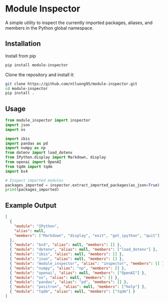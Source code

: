 # Module Inspector

A simple utility to inspect the currently imported packages, aliases, and members in the Python global namespace.

## Installation

Install from pip

```bash
pip install module-inspector
```

Clone the repository and install it:

```bash
git clone https://github.com/ntluong95/module-inspector.git
cd module-inspector
pip install .
```

## Usage
```python
from module_inspector import inspector
import json
import os

import ibis
import pandas as pd
import numpy as np
from dotenv import load_dotenv
from IPython.display import Markdown, display
from openai import OpenAI
from tqdm import tqdm
import bs4

# Inspect imported modules
packages_imported = inspector.extract_imported_packages(as_json=True)
print(packages_imported)
```

## Example Output
```json
[
  {
    "module": "IPython",
    "alias": null,
    "members": ["Markdown", "display", "exit", "get_ipython", "quit"]
  },
  { "module": "bs4", "alias": null, "members": [] },
  { "module": "dotenv", "alias": null, "members": ["load_dotenv"] },
  { "module": "ibis", "alias": null, "members": [] },
  { "module": "json", "alias": null, "members": [] },
  { "module": "module_inspector", "alias": "inspector", "members": [] },
  { "module": "numpy", "alias": "np", "members": [] },
  { "module": "openai", "alias": null, "members": ["OpenAI"] },
  { "module": "os", "alias": null, "members": [] },
  { "module": "pandas", "alias": "pd", "members": [] },
  { "module": "positron", "alias": null, "members": ["help"] },
  { "module": "tqdm", "alias": null, "members": ["tqdm"] }
]
```